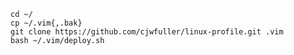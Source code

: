     cd ~/
    cp ~/.vim{,.bak}
    git clone https://github.com/cjwfuller/linux-profile.git .vim
    bash ~/.vim/deploy.sh
